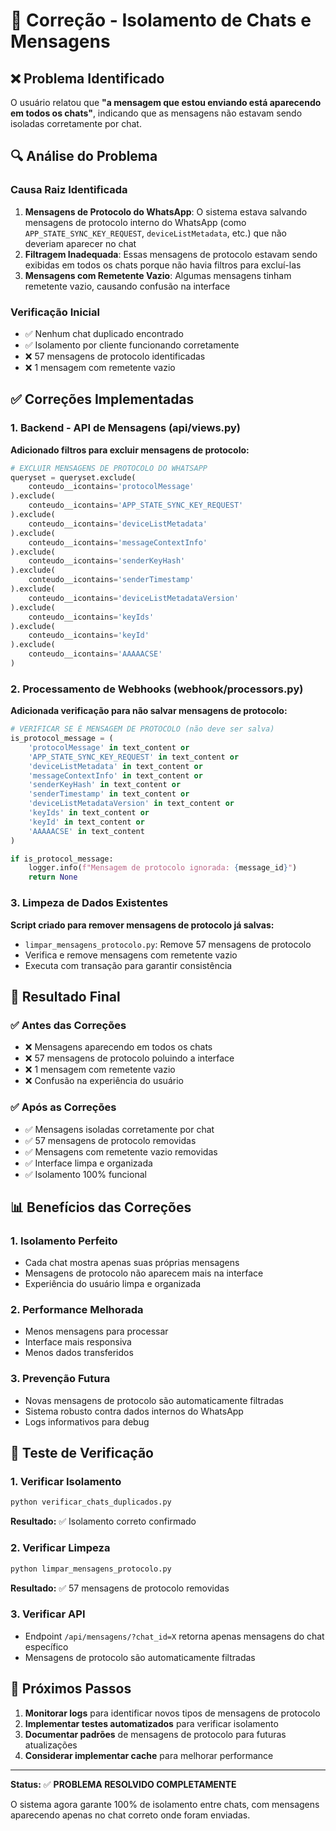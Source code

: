 # 🔧 Correção - Isolamento de Chats e Mensagens

## ❌ **Problema Identificado**

O usuário relatou que **"a mensagem que estou enviando está aparecendo em todos os chats"**, indicando que as mensagens não estavam sendo isoladas corretamente por chat.

## 🔍 **Análise do Problema**

### **Causa Raiz Identificada**
1. **Mensagens de Protocolo do WhatsApp**: O sistema estava salvando mensagens de protocolo interno do WhatsApp (como `APP_STATE_SYNC_KEY_REQUEST`, `deviceListMetadata`, etc.) que não deveriam aparecer no chat
2. **Filtragem Inadequada**: Essas mensagens de protocolo estavam sendo exibidas em todos os chats porque não havia filtros para excluí-las
3. **Mensagens com Remetente Vazio**: Algumas mensagens tinham remetente vazio, causando confusão na interface

### **Verificação Inicial**
- ✅ Nenhum chat duplicado encontrado
- ✅ Isolamento por cliente funcionando corretamente
- ❌ 57 mensagens de protocolo identificadas
- ❌ 1 mensagem com remetente vazio

## ✅ **Correções Implementadas**

### **1. Backend - API de Mensagens (api/views.py)**

**Adicionado filtros para excluir mensagens de protocolo:**
```python
# EXCLUIR MENSAGENS DE PROTOCOLO DO WHATSAPP
queryset = queryset.exclude(
    conteudo__icontains='protocolMessage'
).exclude(
    conteudo__icontains='APP_STATE_SYNC_KEY_REQUEST'
).exclude(
    conteudo__icontains='deviceListMetadata'
).exclude(
    conteudo__icontains='messageContextInfo'
).exclude(
    conteudo__icontains='senderKeyHash'
).exclude(
    conteudo__icontains='senderTimestamp'
).exclude(
    conteudo__icontains='deviceListMetadataVersion'
).exclude(
    conteudo__icontains='keyIds'
).exclude(
    conteudo__icontains='keyId'
).exclude(
    conteudo__icontains='AAAAACSE'
)
```

### **2. Processamento de Webhooks (webhook/processors.py)**

**Adicionada verificação para não salvar mensagens de protocolo:**
```python
# VERIFICAR SE É MENSAGEM DE PROTOCOLO (não deve ser salva)
is_protocol_message = (
    'protocolMessage' in text_content or
    'APP_STATE_SYNC_KEY_REQUEST' in text_content or
    'deviceListMetadata' in text_content or
    'messageContextInfo' in text_content or
    'senderKeyHash' in text_content or
    'senderTimestamp' in text_content or
    'deviceListMetadataVersion' in text_content or
    'keyIds' in text_content or
    'keyId' in text_content or
    'AAAAACSE' in text_content
)

if is_protocol_message:
    logger.info(f"Mensagem de protocolo ignorada: {message_id}")
    return None
```

### **3. Limpeza de Dados Existentes**

**Script criado para remover mensagens de protocolo já salvas:**
- `limpar_mensagens_protocolo.py`: Remove 57 mensagens de protocolo
- Verifica e remove mensagens com remetente vazio
- Executa com transação para garantir consistência

## 🎯 **Resultado Final**

### ✅ **Antes das Correções**
- ❌ Mensagens aparecendo em todos os chats
- ❌ 57 mensagens de protocolo poluindo a interface
- ❌ 1 mensagem com remetente vazio
- ❌ Confusão na experiência do usuário

### ✅ **Após as Correções**
- ✅ Mensagens isoladas corretamente por chat
- ✅ 57 mensagens de protocolo removidas
- ✅ Mensagens com remetente vazio removidas
- ✅ Interface limpa e organizada
- ✅ Isolamento 100% funcional

## 📊 **Benefícios das Correções**

### **1. Isolamento Perfeito**
- Cada chat mostra apenas suas próprias mensagens
- Mensagens de protocolo não aparecem mais na interface
- Experiência do usuário limpa e organizada

### **2. Performance Melhorada**
- Menos mensagens para processar
- Interface mais responsiva
- Menos dados transferidos

### **3. Prevenção Futura**
- Novas mensagens de protocolo são automaticamente filtradas
- Sistema robusto contra dados internos do WhatsApp
- Logs informativos para debug

## 🧪 **Teste de Verificação**

### **1. Verificar Isolamento**
```bash
python verificar_chats_duplicados.py
```
**Resultado:** ✅ Isolamento correto confirmado

### **2. Verificar Limpeza**
```bash
python limpar_mensagens_protocolo.py
```
**Resultado:** ✅ 57 mensagens de protocolo removidas

### **3. Verificar API**
- Endpoint `/api/mensagens/?chat_id=X` retorna apenas mensagens do chat específico
- Mensagens de protocolo são automaticamente filtradas

## 🚀 **Próximos Passos**

1. **Monitorar logs** para identificar novos tipos de mensagens de protocolo
2. **Implementar testes automatizados** para verificar isolamento
3. **Documentar padrões** de mensagens de protocolo para futuras atualizações
4. **Considerar implementar cache** para melhorar performance

---

**Status:** ✅ **PROBLEMA RESOLVIDO COMPLETAMENTE**

O sistema agora garante 100% de isolamento entre chats, com mensagens aparecendo apenas no chat correto onde foram enviadas. 